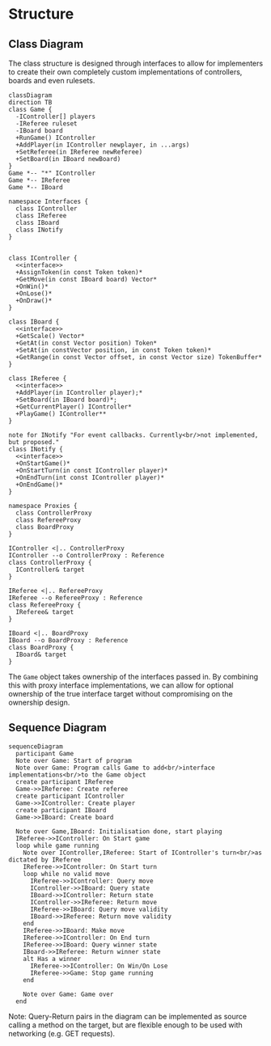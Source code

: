 # Structure

## Class Diagram
The class structure is designed through interfaces to allow for implementers to create their own completely custom implementations of controllers, boards and even rulesets.
```mermaid
classDiagram
direction TB
class Game {
  -IController[] players
  -IReferee ruleset
  -IBoard board
  +RunGame() IController
  +AddPlayer(in IController newplayer, in ...args)
  +SetReferee(in IReferee newReferee)
  +SetBoard(in IBoard newBoard)
}
Game *-- "*" IController
Game *-- IReferee
Game *-- IBoard

namespace Interfaces {
  class IController
  class IReferee
  class IBoard
  class INotify
}


class IController {
  <<interface>>
  +AssignToken(in const Token token)*
  +GetMove(in const IBoard board) Vector*
  +OnWin()*
  +OnLose()*
  +OnDraw()*
} 

class IBoard {
  <<interface>>
  +GetScale() Vector*
  +GetAt(in const Vector position) Token*
  +SetAt(in constVector position, in const Token token)*
  +GetRange(in const Vector offset, in const Vector size) TokenBuffer*
}

class IReferee {
  <<interface>>
  +AddPlayer(in IController player);*
  +SetBoard(in IBoard board)*;
  +GetCurrentPlayer() IController*
  +PlayGame() IController**
}

note for INotify "For event callbacks. Currently<br/>not implemented, but proposed."
class INotify {
  <<interface>>
  +OnStartGame()*
  +OnStartTurn(in const IController player)*
  +OnEndTurn(int const IController player)*
  +OnEndGame()*
}

namespace Proxies {
  class ControllerProxy
  class RefereeProxy
  class BoardProxy
}

IController <|.. ControllerProxy
IController --o ControllerProxy : Reference
class ControllerProxy {
  IController& target
}

IReferee <|.. RefereeProxy
IReferee --o RefereeProxy : Reference
class RefereeProxy {
  IReferee& target
}

IBoard <|.. BoardProxy
IBoard --o BoardProxy : Reference
class BoardProxy {
  IBoard& target
}
```
The `Game` object takes ownership of the interfaces passed in. By combining this with proxy interface implementations, we can allow for optional ownership of the true interface target without compromising on the ownership design.

## Sequence Diagram
```mermaid
sequenceDiagram
  participant Game
  Note over Game: Start of program
  Note over Game: Program calls Game to add<br/>interface implementations<br/>to the Game object
  create participant IReferee
  Game->>IReferee: Create referee
  create participant IController
  Game->>IController: Create player
  create participant IBoard
  Game->>IBoard: Create board
  
  Note over Game,IBoard: Initialisation done, start playing
  IReferee->>IController: On Start game
  loop while game running
    Note over IController,IReferee: Start of IController's turn<br/>as dictated by IReferee
    IReferee->>IController: On Start turn
    loop while no valid move
      IReferee->>IController: Query move
      IController->>IBoard: Query state
      IBoard->>IController: Return state
      IController->>IReferee: Return move
      IReferee->>IBoard: Query move validity
      IBoard->>IReferee: Return move validity
    end
    IReferee->>IBoard: Make move
    IReferee->>IController: On End turn
    IReferee->>IBoard: Query winner state
    IBoard->>IReferee: Return winner state
    alt Has a winner
      IReferee->>IController: On Win/On Lose
      IReferee->>Game: Stop game running
    end
    
    Note over Game: Game over
  end
```
Note: Query-Return pairs in the diagram can be implemented as source calling a method on the target, but are flexible enough to be used with networking (e.g. GET requests).
